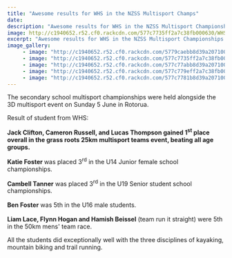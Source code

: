 ```yaml
---
title: "Awesome results for WHS in the NZSS Multisport Champs"
date: 
description: "Awesome results for WHS in the NZSS Multisport Championships which were held alongside the 3D multisport event on Sunday 5 June in Rotorua..."
image: http://c1940652.r52.cf0.rackcdn.com/577c7735ff2a7c38fb000630/WHS-students-that-competed.jpg
excerpt: "Awesome results for WHS in the NZSS Multisport Championships which were held alongside the 3D multisport event on Sunday 5 June in Rotorua."
image_gallery:
     - image: "http://c1940652.r52.cf0.rackcdn.com/5779caebb8d39a2071000543/Festival-Logo.jpg"
     - image: "http://c1940652.r52.cf0.rackcdn.com/577c7735ff2a7c38fb000630/WHS-students-that-competed.jpg"
     - image: "http://c1940652.r52.cf0.rackcdn.com/577c77abb8d39a2071000633/at-bikes.jpg"
     - image: "http://c1940652.r52.cf0.rackcdn.com/577c779eff2a7c38fb000634/at-kayaking.jpg"
     - image: "http://c1940652.r52.cf0.rackcdn.com/577c7781b8d39a2071000631/Girl-no-215.jpg"
---
```


<p>The secondary school multisport championships were held alongside the 3D multisport event on Sunday 5 June&nbsp;in Rotorua.</p>
<p>Result of student from WHS:</p>
<p><strong>Jack Clifton, Cameron Russell, and Lucas Thompson gained 1<sup>st</sup>&nbsp;place overall in the grass roots 25km multisport teams event, beating all age groups.</strong></p>
<p><strong><strong>Katie Foster</strong><span>&nbsp;</span></strong>was placed 3<sup>rd</sup>&nbsp;in the U14 Junior female school championships.</p>
<p><strong>Cambell Tanner</strong> was placed 3<sup>rd</sup> in the U19 Senior student school championships.</p>
<p><strong style="line-height: 1.5;">Ben Foster</strong><span style="line-height: 1.5;"> was 5th in the U16 male students.</span></p>
<p><strong>Liam Lace, Flynn Hogan and Hamish Beissel</strong> (team run it straight) were 5th in the 50km mens' team race.</p>
<p>All the students did exceptionally well with the three disciplines of kayaking, mountain biking and trail running.</p>

